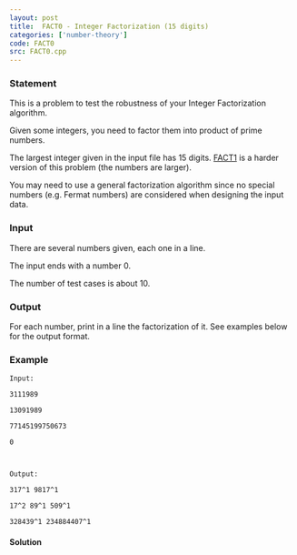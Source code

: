 ```yaml
---
layout: post
title:  FACT0 - Integer Factorization (15 digits)
categories: ['number-theory']
code: FACT0
src: FACT0.cpp
---
```


### **Statement**

This is a problem to test the robustness of your Integer Factorization
algorithm.

Given some integers, you need to factor them into product of prime numbers.

The largest integer given in the input file has 15 digits.
[FACT1](/problems/FACT1) is a harder version of this problem (the numbers are
larger).

You may need to use a general factorization algorithm since no special numbers
(e.g. Fermat numbers) are considered when designing the input data.

### Input

There are several numbers given, each one in a line.

The input ends with a number 0.

The number of test cases is about 10.

### Output

For each number, print in a line the factorization of it. See examples below
for the output format.

### Example

    
    
    Input:
    3111989
    13091989
    77145199750673
    0
    
    Output:
    317^1 9817^1
    17^2 89^1 509^1
    328439^1 234884407^1
    



#### **Solution**




